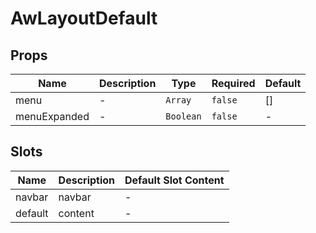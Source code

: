 # AwLayoutDefault

## Props

<!-- @vuese:AwLayoutDefault:props:start -->
|Name|Description|Type|Required|Default|
|---|---|---|---|---|
|menu|-|`Array`|`false`|[]|
|menuExpanded|-|`Boolean`|`false`|-|

<!-- @vuese:AwLayoutDefault:props:end -->



## Slots

<!-- @vuese:AwLayoutDefault:slots:start -->
|Name|Description|Default Slot Content|
|---|---|---|
|navbar|navbar|-|
|default|content|-|

<!-- @vuese:AwLayoutDefault:slots:end -->



